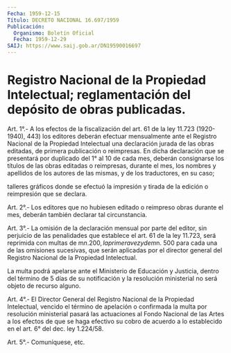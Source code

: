 ```yaml
---
Fecha: 1959-12-15
Título: DECRETO NACIONAL 16.697/1959
Publicación:
  Organismo: Boletín Oficial
  Fecha: 1959-12-29
SAIJ: https://www.saij.gob.ar/DN19590016697
---
```

# Registro Nacional de la Propiedad Intelectual; reglamentación del depósito de obras publicadas.

<a id="1"></a>
Art. 1°.- A los efectos de la fiscalización del art. 61 de la ley 11.723 (1920-1940), 443) los editores deberán efectuar mensualmente ante el Registro Nacional de la Propiedad Intelectual una declaración jurada de  las  obras editadas, de primera publicación o reimpresas. En dicha declaración que se presentará por duplicado del 1° al 10 de cada mes, deberán  consignarse  los títulos de las obras editadas o reimpresas, durante el mes, los nombres  y  apellidos  de los  autores  de  las  mismas,  y  de  los  traductores, en su caso;

talleres  gráficos  donde se efectuó la impresión  y  tirada  de  la edición o reimpresión que se declara.

<a id="2"></a>
Art.  2°.-  Los  editores  que no hubiesen editado o reimpreso obras durante  el  mes,  deberán  también    declarar  tal  circunstancia.

<a id="3"></a>
Art. 3°.- La omisión de la declaración mensual por parte del editor, sin  perjuicio de las penalidades que establece el art. 61 de la ley 11.723,  será  reprimida con multas de m$n. 200, la primera vez y de m$n.  500 para cada  una  de  las  omisiones  sucesivas,  que  serán aplicadas  por  el  director  general  del  Registro  Nacional de la Propiedad Intelectual.

La multa podrá apelarse ante el Ministerio de Educación  y Justicia, dentro  del  término  de  5  días de su notificación y la resolución ministerial no será objeto de recurso alguno.

<a id="4"></a>
Art.  4°.- El Director General del Registro Nacional de la Propiedad Intelectual,  vencido  el término de apelación o confirmada la multa por resolución ministerial  pasará las actuaciones al Fondo Nacional de las Artes a los efectos de  que  se  haga  efectivo  su  cobro de acuerdo  a  lo  establecido  en  el  art.  6° del dec. ley 1.224/58.

<a id="5"></a>
Art. 5°.- Comuníquese, etc.
